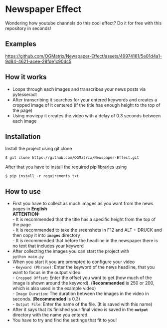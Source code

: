# Newspaper Effect
Wondering how youtube channels do this cool effect? Do it for free with this repository in seconds!

## Examples
https://github.com/OGMatrix/Newspaper-Effect/assets/49974161/5e01d4a1-9d84-4621-acee-28fde1c90dc5

## How it works


- Loops through each images and transcribes your news posts via pytesseract
- After transcribing it searches for your entered keywords and creates a cropped image of it centered (if the title has enough height to the top of the page)
- Using moviepy it creates the video with a delay of 0.3 seconds between each image

## Installation
Install the project using git clone
```
$ git clone https://github.com/OGMatrix/Newspaper-Effect.git
```

After that you have to install the required pip libraries using
```
$ pip install -r requirements.txt
```

## How to use
- First you have to collect as much images as you want from the news pages in **English**  <br>**ATTENTION:**<br> - It is recommended that the title has a specific height from the top of the page <br> - It is recommended to take the sreenshots in F12 and ALT + DRUCK and then copy it into **```images```** directory <br> - It is recommended that before the headline in the newspaper there is no text that includes your keyword
- After collecting the images you can start the project with<br>``` python main.py ```
- When you start it you are prompted to configure your video<br>- ```Keyword (Phrase)```: Enter the keyword of the news headline, that you want to focus in the output video.<br>- ```Cropped Offset```: Enter the offset you want to get (how much of the image is shown around the keyword). (**Recommended** is 250 or 200, which is also used in the example video)<br>- ```Image Duration```: The duration between the images in the video in seconds. (**Recommended** is 0.3)<br>- ```Output File```: Enter the name of the file. (It is saved with this name)
- After it says that its finished your final video is saved in the **```output```** directory with the name you entered.
- You have to try and find the settings that fit to you!
